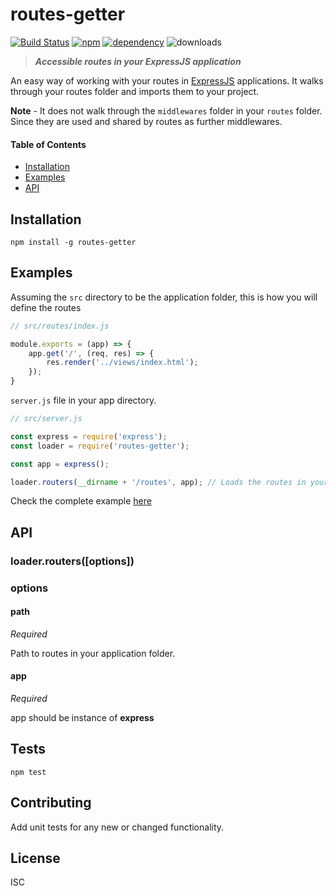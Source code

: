# routes-getter
[![Build Status](https://travis-ci.org/nitin42/routes-getter.svg?branch=master)](https://travis-ci.org/nitin42/routes-getter)
[![npm](https://img.shields.io/npm/v/npm.svg)]()
[![dependency](https://img.shields.io/badge/dependencies-up--to--date-green.svg)]()
![downloads](https://img.shields.io/badge/downloads-73-brightgreen.svg)

> ***Accessible routes in your ExpressJS application***

An easy way of working with your routes in [ExpressJS](https://expressjs.com) applications.
It walks through your routes folder and imports them to your project.

**Note** - It does not walk through the `middlewares` folder in your `routes` folder. Since they are used and shared by routes as further middlewares. 

#### Table of Contents

* [Installation](#installation)
* [Examples](#examples)
* [API](#api)

## Installation

```
npm install -g routes-getter
```

## Examples

Assuming the `src` directory to be the application folder, this is how you will define the routes

```javascript
// src/routes/index.js

module.exports = (app) => {
	app.get('/', (req, res) => {
		res.render('../views/index.html');
	});
}
```
`server.js` file in your app directory.

```javascript
// src/server.js

const express = require('express');
const loader = require('routes-getter');

const app = express();

loader.routers(__dirname + '/routes', app); // Loads the routes in your application
```

Check the complete example [here](https://github.com/nitin42/routes-getter/tree/master/example)


## API

### loader.routers([options])

### options

#### path

*Required*<br>

Path to routes in your application folder.

#### app

*Required*<br>

app should be instance of **express**

## Tests

```
npm test
```

## Contributing
	
Add unit tests for any new or changed functionality.

## License

ISC



